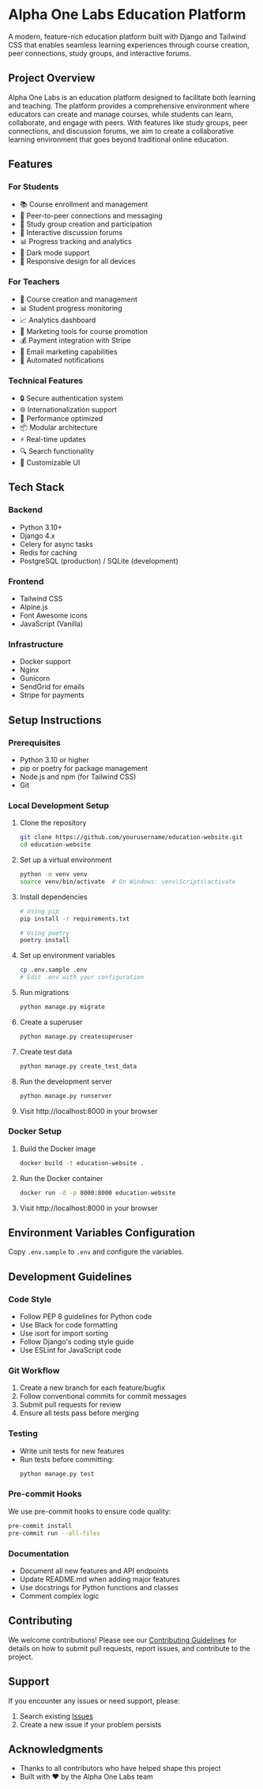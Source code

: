 # Alpha One Labs Education Platform

A modern, feature-rich education platform built with Django and Tailwind CSS that enables seamless learning experiences through course creation, peer connections, study groups, and interactive forums.

## Project Overview

Alpha One Labs is an education platform designed to facilitate both learning and teaching. The platform provides a comprehensive environment where educators can create and manage courses, while students can learn, collaborate, and engage with peers. With features like study groups, peer connections, and discussion forums, we aim to create a collaborative learning environment that goes beyond traditional online education.

## Features

### For Students

- 📚 Course enrollment and management
- 👥 Peer-to-peer connections and messaging
- 📝 Study group creation and participation
- 💬 Interactive discussion forums
- 📊 Progress tracking and analytics
- 🌙 Dark mode support
- 📱 Responsive design for all devices

### For Teachers

- 📝 Course creation and management
- 📊 Student progress monitoring
- 📈 Analytics dashboard
- 📣 Marketing tools for course promotion
- 💰 Payment integration with Stripe
- 📧 Email marketing capabilities
- 🔔 Automated notifications

### Technical Features

- 🔒 Secure authentication system
- 🌐 Internationalization support
- 🚀 Performance optimized
- 📦 Modular architecture
- ⚡ Real-time updates
- 🔍 Search functionality
- 🎨 Customizable UI

## Tech Stack

### Backend

- Python 3.10+
- Django 4.x
- Celery for async tasks
- Redis for caching
- PostgreSQL (production) / SQLite (development)

### Frontend

- Tailwind CSS
- Alpine.js
- Font Awesome icons
- JavaScript (Vanilla)

### Infrastructure

- Docker support
- Nginx
- Gunicorn
- SendGrid for emails
- Stripe for payments

## Setup Instructions

### Prerequisites

- Python 3.10 or higher
- pip or poetry for package management
- Node.js and npm (for Tailwind CSS)
- Git

### Local Development Setup

1. Clone the repository

   ```bash
   git clone https://github.com/yourusername/education-website.git
   cd education-website
   ```

2. Set up a virtual environment

   ```bash
   python -m venv venv
   source venv/bin/activate  # On Windows: venv\Scripts\activate
   ```

3. Install dependencies

   ```bash
   # Using pip
   pip install -r requirements.txt

   # Using poetry
   poetry install
   ```

4. Set up environment variables

   ```bash
   cp .env.sample .env
   # Edit .env with your configuration
   ```

5. Run migrations

   ```bash
   python manage.py migrate
   ```

6. Create a superuser

   ```bash
   python manage.py createsuperuser
   ```

7. Create test data

   ```bash
   python manage.py create_test_data
   ```

8. Run the development server

   ```bash
   python manage.py runserver
   ```

9. Visit http://localhost:8000 in your browser

### Docker Setup

1. Build the Docker image

   ```bash
   docker build -t education-website .
   ```

2. Run the Docker container

   ```bash
   docker run -d -p 8000:8000 education-website
   ```

3. Visit http://localhost:8000 in your browser

## Environment Variables Configuration

Copy `.env.sample` to `.env` and configure the variables.

## Development Guidelines

### Code Style

- Follow PEP 8 guidelines for Python code
- Use Black for code formatting
- Use isort for import sorting
- Follow Django's coding style guide
- Use ESLint for JavaScript code

### Git Workflow

1. Create a new branch for each feature/bugfix
2. Follow conventional commits for commit messages
3. Submit pull requests for review
4. Ensure all tests pass before merging

### Testing

- Write unit tests for new features
- Run tests before committing:
  ```bash
  python manage.py test
  ```

### Pre-commit Hooks

We use pre-commit hooks to ensure code quality:

```bash
pre-commit install
pre-commit run --all-files
```

### Documentation

- Document all new features and API endpoints
- Update README.md when adding major features
- Use docstrings for Python functions and classes
- Comment complex logic

## Contributing

We welcome contributions! Please see our [Contributing Guidelines](CONTRIBUTING.md) for details on how to submit pull requests, report issues, and contribute to the project.

## Support

If you encounter any issues or need support, please:

1. Search existing [Issues](https://github.com/alphaonelabs/education-website/issues)
2. Create a new issue if your problem persists

## Acknowledgments

- Thanks to all contributors who have helped shape this project
- Built with ❤️ by the Alpha One Labs team
